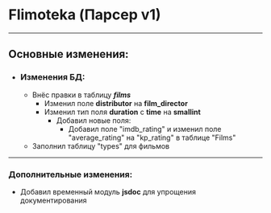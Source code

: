 # Flimoteka (Парсер v1)

---
## Основные изменения:
* ### Изменения БД:
  * Внёс правки в таблицу **_films_**
    * Изменил поле **distributor** на  **film_director**
    * Изменил тип поля **duration** с **time** на **smallint**
      * Добавил новые поля:
        * Добавил поле "imdb_rating" и изменил поле "average_rating" на "kp_rating" в  таблице "Films"
  * Заполнил таблицу "types" для фильмов
---
### Дополнительные изменения: 
* Добавил временный модуль **jsdoc** для упрощения документирования